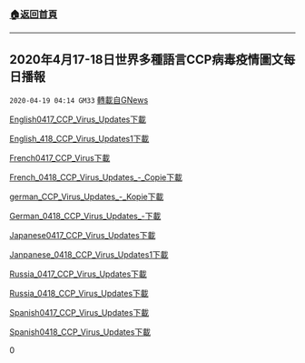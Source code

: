 ###  [:house:返回首頁](https://github.com/ourhimalayas/txt)
---

## 2020年4月17-18日世界多種語言CCP病毒疫情圖文每日播報
`2020-04-19 04:14 GM33` [轉載自GNews](https://gnews.org/zh-hant/178146/)

[English0417\_CCP\_Virus\_Updates](https://s3.amazonaws.com/gnews-media-offload/wp-content/uploads/2020/04/19035543/English0417_CCP_Virus_Updates.pdf)[下載](https://s3.amazonaws.com/gnews-media-offload/wp-content/uploads/2020/04/19035543/English0417_CCP_Virus_Updates.pdf)

[English\_418\_CCP\_Virus\_Updates1](https://s3.amazonaws.com/gnews-media-offload/wp-content/uploads/2020/04/19035559/English_418_CCP_Virus_Updates1.pdf)[下載](https://s3.amazonaws.com/gnews-media-offload/wp-content/uploads/2020/04/19035559/English_418_CCP_Virus_Updates1.pdf)

[French0417\_CCP\_Virus](https://s3.amazonaws.com/gnews-media-offload/wp-content/uploads/2020/04/19035608/French0417_CCP_Virus.pdf)[下載](https://s3.amazonaws.com/gnews-media-offload/wp-content/uploads/2020/04/19035608/French0417_CCP_Virus.pdf)

[French\_0418\_CCP\_Virus\_Updates\_-\_Copie](https://s3.amazonaws.com/gnews-media-offload/wp-content/uploads/2020/04/19040859/French_0418_CCP_Virus_Updates_-_Copie.pdf)[下載](https://s3.amazonaws.com/gnews-media-offload/wp-content/uploads/2020/04/19040859/French_0418_CCP_Virus_Updates_-_Copie.pdf)

[german\_CCP\_Virus\_Updates\_-\_Kopie](https://s3.amazonaws.com/gnews-media-offload/wp-content/uploads/2020/04/19041127/german_CCP_Virus_Updates_-_Kopie.pdf)[下載](https://s3.amazonaws.com/gnews-media-offload/wp-content/uploads/2020/04/19041127/german_CCP_Virus_Updates_-_Kopie.pdf)

[German\_0418\_CCP\_Virus\_Updates\_-](https://s3.amazonaws.com/gnews-media-offload/wp-content/uploads/2020/04/19041145/German_0418_CCP_Virus_Updates_-.pdf)[下載](https://s3.amazonaws.com/gnews-media-offload/wp-content/uploads/2020/04/19041145/German_0418_CCP_Virus_Updates_-.pdf)

[Japanese0417\_CCP\_Virus\_Updates](https://s3.amazonaws.com/gnews-media-offload/wp-content/uploads/2020/04/19041200/Japanese0417_CCP_Virus_Updates.pdf)[下載](https://s3.amazonaws.com/gnews-media-offload/wp-content/uploads/2020/04/19041200/Japanese0417_CCP_Virus_Updates.pdf)

[Janpanese\_0418\_CCP\_Virus\_Updates1](https://s3.amazonaws.com/gnews-media-offload/wp-content/uploads/2020/04/19041220/Janpanese_0418_CCP_Virus_Updates1.pdf)[下載](https://s3.amazonaws.com/gnews-media-offload/wp-content/uploads/2020/04/19041220/Janpanese_0418_CCP_Virus_Updates1.pdf)

[Russia\_0417\_CCP\_Virus\_Updates](https://s3.amazonaws.com/gnews-media-offload/wp-content/uploads/2020/04/19041231/Russia_0417_CCP_Virus_Updates.pdf)[下載](https://s3.amazonaws.com/gnews-media-offload/wp-content/uploads/2020/04/19041231/Russia_0417_CCP_Virus_Updates.pdf)

[Russia\_0418\_CCP\_Virus\_Updates](https://s3.amazonaws.com/gnews-media-offload/wp-content/uploads/2020/04/19041241/Russia_0418_CCP_Virus_Updates.pdf)[下載](https://s3.amazonaws.com/gnews-media-offload/wp-content/uploads/2020/04/19041241/Russia_0418_CCP_Virus_Updates.pdf)

[Spanish0417\_CCP\_Virus\_Updates](https://s3.amazonaws.com/gnews-media-offload/wp-content/uploads/2020/04/19041252/Spanish0417_CCP_Virus_Updates.pdf)[下載](https://s3.amazonaws.com/gnews-media-offload/wp-content/uploads/2020/04/19041252/Spanish0417_CCP_Virus_Updates.pdf)

[Spanish0418\_CCP\_Virus\_Updates](https://s3.amazonaws.com/gnews-media-offload/wp-content/uploads/2020/04/19041303/Spanish0418_CCP_Virus_Updates.pdf)[下載](https://s3.amazonaws.com/gnews-media-offload/wp-content/uploads/2020/04/19041303/Spanish0418_CCP_Virus_Updates.pdf)

0
